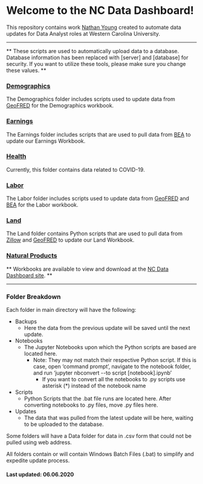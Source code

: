 # Welcome to the NC Data Dashboard!
This repository contains work [Nathan Young](https://www.linkedin.com/in/nathayoung/) created to automate data updates for Data Analyst roles at Western Carolina University.
________________________________________________________________________________________________________________________________________

** These scripts are used to automatically upload data to a database.  Database information has been replaced with [server] and [database] for security.  If you want to utilize these tools, please make sure you change these values. **

### [Demographics](https://github.com/nathayoung/DataDashboard_Public/tree/master/Demographics)
The Demographics folder includes scripts used to update data from [GeoFRED](https://geofred.stlouisfed.org/map/) for the Demographics workbook.

### [Earnings](https://github.com/nathayoung/DataDashboard_Public/tree/master/Earnings)
The Earnings folder includes scripts that are used to pull data from [BEA](https://apps.bea.gov/regional/downloadzip.cfm) to update our Earnings Workbook.

### [Health](https://github.com/nathayoung/DataDashboard_Public/tree/master/Health)
Currently, this folder contains data related to COVID-19.

### [Labor](https://github.com/nathayoung/DataDashboard_Public/tree/master/Labor)
The Labor folder includes scripts used to update data from [GeoFRED](https://geofred.stlouisfed.org/map/) and [BEA](https://apps.bea.gov/regional/downloadzip.cfm) for the Labor workbook.

### [Land](https://github.com/nathayoung/DataDashboard_Public/tree/master/Land)
The Land folder contains Python scripts that are used to pull data from [Zillow](https://www.zillow.com/research/data/) and [GeoFRED](https://geofred.stlouisfed.org/map/) to update our Land Workbook.

### [Natural Products](https://github.com/nathayoung/DataDashboard_Public/tree/master/NaturalProducts)


** Workbooks are available to view and download at the [NC Data Dashboard site](https://www.wcu.edu/engage/regional-development/data-dashboard.aspx). **
****************************************************************************************************************************************
### Folder Breakdown
Each folder in main directory will have the following:
* Backups
  * Here the data from the previous update will be saved until the next update.
* Notebooks
  * The Jupyter Notebooks upon which the Python scripts are based are located here.
    * Note: They may not match their respective Python script.  If this is case, open ‘command prompt’, navigate to the notebook folder, and run ‘jupyter nbconvert  --to script [notebook].ipynb’
	  * If you want to convert all the notebooks to .py scripts use asterisk (*) instead of the notebook name
* Scripts
  * Python Scripts that the .bat file runs are located here.  After converting notebooks to .py files, move .py files here.
* Updates
  * The data that was pulled from the latest update will be here, waiting to be uploaded to the database.
  
Some folders will have a Data folder for data in .csv form that could not be pulled using web address.

All folders contain or will contain Windows Batch Files (.bat) to simplify and expedite update process. 

#### Last updated: 06.06.2020
